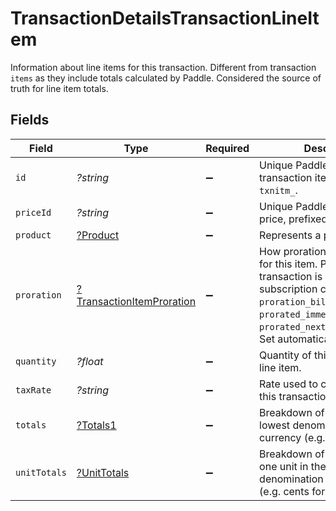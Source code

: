# TransactionDetailsTransactionLineItem

Information about line items for this transaction. Different from transaction `items` as they include totals calculated by Paddle. Considered the source of truth for line item totals.


## Fields

| Field                                                                                                                                                                                                                                     | Type                                                                                                                                                                                                                                      | Required                                                                                                                                                                                                                                  | Description                                                                                                                                                                                                                               | Example                                                                                                                                                                                                                                   |
| ----------------------------------------------------------------------------------------------------------------------------------------------------------------------------------------------------------------------------------------- | ----------------------------------------------------------------------------------------------------------------------------------------------------------------------------------------------------------------------------------------- | ----------------------------------------------------------------------------------------------------------------------------------------------------------------------------------------------------------------------------------------- | ----------------------------------------------------------------------------------------------------------------------------------------------------------------------------------------------------------------------------------------- | ----------------------------------------------------------------------------------------------------------------------------------------------------------------------------------------------------------------------------------------- |
| `id`                                                                                                                                                                                                                                      | *?string*                                                                                                                                                                                                                                 | :heavy_minus_sign:                                                                                                                                                                                                                        | Unique Paddle ID for this transaction item, prefixed with `txnitm_`.                                                                                                                                                                      | txnitm_01gm302t81w94gyjpjpqypkzkf                                                                                                                                                                                                         |
| `priceId`                                                                                                                                                                                                                                 | *?string*                                                                                                                                                                                                                                 | :heavy_minus_sign:                                                                                                                                                                                                                        | Unique Paddle ID for this price, prefixed with `pri_`.                                                                                                                                                                                    | pri_01gsz8z1q1n00f12qt82y31smh                                                                                                                                                                                                            |
| `product`                                                                                                                                                                                                                                 | [?Product](../../models/shared/Product.md)                                                                                                                                                                                                | :heavy_minus_sign:                                                                                                                                                                                                                        | Represents a product entity.                                                                                                                                                                                                              |                                                                                                                                                                                                                                           |
| `proration`                                                                                                                                                                                                                               | [?TransactionItemProration](../../models/shared/TransactionItemProration.md)                                                                                                                                                              | :heavy_minus_sign:                                                                                                                                                                                                                        | How proration was calculated for this item. Populated when a transaction is created from a subscription change, where `proration_billing_mode` was `prorated_immediately` or `prorated_next_billing_period`. Set automatically by Paddle. |                                                                                                                                                                                                                                           |
| `quantity`                                                                                                                                                                                                                                | *?float*                                                                                                                                                                                                                                  | :heavy_minus_sign:                                                                                                                                                                                                                        | Quantity of this transaction line item.                                                                                                                                                                                                   |                                                                                                                                                                                                                                           |
| `taxRate`                                                                                                                                                                                                                                 | *?string*                                                                                                                                                                                                                                 | :heavy_minus_sign:                                                                                                                                                                                                                        | Rate used to calculate tax for this transaction line item.                                                                                                                                                                                | 0.2                                                                                                                                                                                                                                       |
| `totals`                                                                                                                                                                                                                                  | [?Totals1](../../models/shared/Totals1.md)                                                                                                                                                                                                | :heavy_minus_sign:                                                                                                                                                                                                                        | Breakdown of a charge in the lowest denomination of a currency (e.g. cents for USD).                                                                                                                                                      |                                                                                                                                                                                                                                           |
| `unitTotals`                                                                                                                                                                                                                              | [?UnitTotals](../../models/shared/UnitTotals.md)                                                                                                                                                                                          | :heavy_minus_sign:                                                                                                                                                                                                                        | Breakdown of the charge for one unit in the lowest denomination of a currency (e.g. cents for USD).                                                                                                                                       |                                                                                                                                                                                                                                           |
